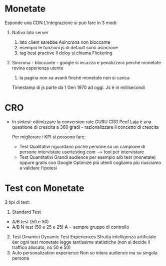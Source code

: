 # Monetate
Esponde una CDN
L'integrazione si può fare in 3 modi:
1. Nativa lato server
	1. lato client sarebbe Asincrona non bloccante
	2. esempio le funzioni js di default sono asincrone
	3. tag <head> best practive
	Il deloy si chiama Flickering
2. Sincrona - bloccante - google si incazza e penalizzerà perché monetate rovina esperienza utente
	1. la pagina non va avanti finché monetate non si carica
	
	
	Timestamp di js parte da 1 Gen 1970 ad oggi. 
	Js è in millisecondi
	
	
# CRO
- In sintesi: ottimizzare la conversion rate
	GURU CRO Peef Laja
	è una questione di crescita a 360 gradi - razionalizzare il concetto di crescita
	
	Per migliorare i KPI si possono fare:
	- Test Qualitativi
		riguardano poche persone
	su un campione di persone intervistate 
	usertesting.com --> tool per intervistare
	- Test Quantitativi
	Grandi audience
	per esempio a/b test (monetate) oppure gratis con Google Optimize
	più utenti cogliamo più riusciamo a validare l'ipotesi
	
# Test con Monetate
3 tipi di test:
1. Standard Test
- A/B test (50 e 50)
- A/B N test (50 e 25 e 25)
	A = sempre gruppo di controllo
2. Test Dinamici
	Dynamic Test Experiences
	Sfrutta intelligenza artificiale
	èer ogni test monetate legge tantissime statistiche (non si decide il traffico allocato, no 50 e 50)
3. Auto personalization experience
Non so intera audience ma su singola persona 